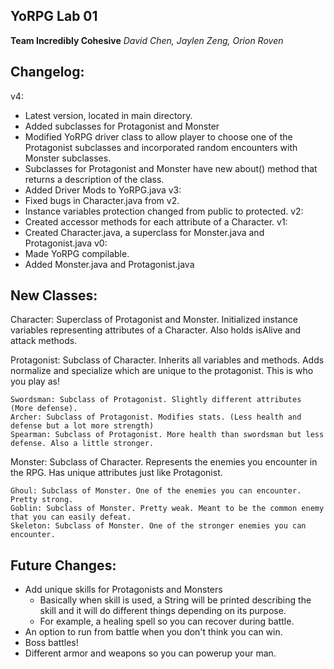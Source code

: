 ## YoRPG Lab 01

**Team Incredibly Cohesive**
*David Chen, Jaylen Zeng, Orion Roven*

## Changelog:

v4:
* Latest version, located in main directory.
* Added subclasses for Protagonist and Monster
* Modified YoRPG driver class to allow player to choose one of the Protagonist subclasses and incorporated random encounters with Monster subclasses.
* Subclasses for Protagonist and Monster have new about() method that returns a description of the class.
* Added Driver Mods to YoRPG.java
v3:
* Fixed bugs in Character.java from v2.
* Instance variables protection changed from public to protected.
v2:
* Created accessor methods for each attribute of a Character.
v1:
* Created Character.java, a superclass for Monster.java and Protagonist.java
v0:
* Made YoRPG compilable.
* Added Monster.java and Protagonist.java

## New Classes:

Character: Superclass of Protagonist and Monster. Initialized instance variables representing attributes of a Character.
Also holds isAlive and attack methods. 

Protagonist: Subclass of Character. Inherits all variables and methods. Adds normalize and specialize which are unique to the protagonist. This is who you play as!

	Swordsman: Subclass of Protagonist. Slightly different attributes (More defense).
	Archer: Subclass of Protagonist. Modifies stats. (Less health and defense but a lot more strength)
	Spearman: Subclass of Protagonist. More health than swordsman but less defense. Also a little stronger.

Monster: Subclass of Character. Represents the enemies you encounter in the RPG. Has unique attributes just like Protagonist.

	Ghoul: Subclass of Monster. One of the enemies you can encounter. Pretty strong.
	Goblin: Subclass of Monster. Pretty weak. Meant to be the common enemy that you can easily defeat.
	Skeleton: Subclass of Monster. One of the stronger enemies you can encounter.

## Future Changes:
* Add unique skills for Protagonists and Monsters
  - Basically when skill is used, a String will be printed describing the skill and it will do different things depending on its purpose.
  - For example, a healing spell so you can recover during battle.
* An option to run from battle when you don't think you can win.
* Boss battles!
* Different armor and weapons so you can powerup your man.


